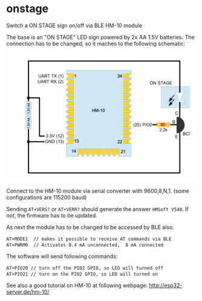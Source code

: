 # onstage
 Switch a ON STAGE sign on/off via BLE HM-10 module

The base is an "ON STAGE" LED sign powered by 2x AA 1.5V batteries. The connection has to be changed, so it maches to the following schematic:
![Schematic](https://github.com/schreinerman/onstage/raw/master/schematic/schematic.png)

Connect to the HM-10 module via serial converter with 9600,8,N,1. (some configurations are 115200 baud)

Sending `AT+VERS?` or `AT+VERR?` should generate the answer `HMSoft V540`. If not, the firmware has to be updated.

As next the module has to be changed to be accessed by BLE also.
```
AT+MODE1  // makes it possible to receive AT commands via BLE
AT+PWRM0  // Activates 0.4 mA unconnected,  8 mA connected
```
The software will send following commands:
```
AT+PIO20 // turn off the PIO2 GPIO, so LED will turned off
AT+PIO21 // turn on the PIO2 GPIO, so LED will turned on
```

See also a good tutorial on HM-10 at following webpage: http://esp32-server.de/hm-10/
